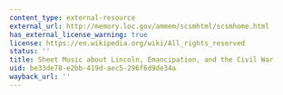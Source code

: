 ```yaml
---
content_type: external-resource
external_url: http://memory.loc.gov/ammem/scsmhtml/scsmhome.html
has_external_license_warning: true
license: https://en.wikipedia.org/wiki/All_rights_reserved
status: ''
title: Sheet Music about Lincoln, Emancipation, and the Civil War
uid: be33de78-e2bb-419d-aec5-296f6d9de34a
wayback_url: ''
---
```

